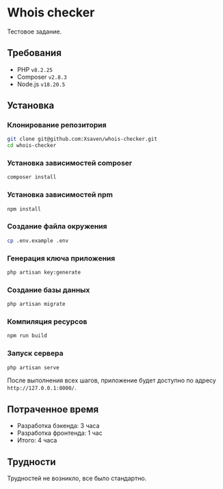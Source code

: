 # Whois checker

Тестовое задание.

## Требования
* PHP `v8.2.25`
* Composer `v2.8.3`
* Node.js `v18.20.5`

## Установка

### Клонирование репозитория
```bash
git clone git@github.com:Xsaven/whois-checker.git
cd whois-checker
```

 ### Установка зависимостей composer
```bash
composer install
```

### Установка зависимостей npm
```bash
npm install
```

### Создание файла окружения
```bash
cp .env.example .env
```

### Генерация ключа приложения
```bash
php artisan key:generate
```

### Создание базы данных
```bash
php artisan migrate
```

### Компиляция ресурсов
```bash
npm run build
```

### Запуск сервера
```bash
php artisan serve
```
После выполнения всех шагов, приложение будет доступно по адресу `http://127.0.0.1:8000/`.

## Потраченное время
* Разработка бэкенда: 3 часа
* Разработка фронтенда: 1 час
* Итого: 4 часа

## Трудности
Трудностей не возникло, все было стандартно.
